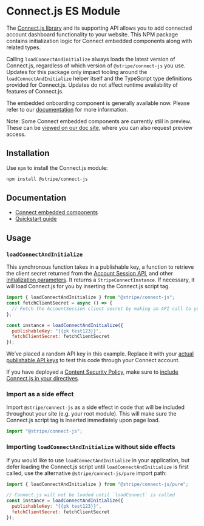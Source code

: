 # Connect.js ES Module

The [Connect.js library](https://stripe.com/docs/connect/get-started-connect-embedded-components) and its supporting API allows you to add connected account dashboard functionality to your website.
This NPM package contains initialization logic for Connect embedded components along with related types.

Calling `loadConnectAndInitialize` always loads the latest version of Connect.js, regardless of which version of `@stripe/connect-js` you use. Updates for this package only impact tooling around the `loadConnectAndInitialize` helper itself and the TypeScript type definitions provided for Connect.js. Updates do not affect runtime availability of features of Connect.js.

The embedded onboarding component is generally available now. Please refer to our [documentation](https://stripe.com/docs/connect/supported-embedded-components#account-onboarding) for more information.

Note: Some Connect embedded components are currently still in preview. These can be [viewed on our doc site](https://docs.stripe.com/connect/supported-embedded-components), where you can also request preview access.

## Installation

Use `npm` to install the Connect.js module:

```sh
npm install @stripe/connect-js
```

## Documentation

- [Connect embedded components](https://stripe.com/docs/connect/get-started-connect-embedded-components)
- [Quickstart guide](https://stripe.com/docs/connect/connect-embedded-components/quickstart)

## Usage

### `loadConnectAndInitialize`

This synchronous function takes in a publishable key, a function to retrieve the client secret returned from the [Account Session API](https://stripe.com/docs/api/account_sessions/create), and other [initialization parameters](https://stripe.com/docs/connect/get-started-connect-embedded-components#configuring-connect-js). It returns a `StripeConnectInstance`. If necessary, it will load Connect.js for you by inserting the Connect.js script tag.

```js
import { loadConnectAndInitialize } from "@stripe/connect-js";
const fetchClientSecret = async () => {
  // Fetch the AccountSession client secret by making an API call to your service
};

const instance = loadConnectAndInitialize({
  publishableKey: "{{pk test123}}",
  fetchClientSecret: fetchClientSecret
});
```

We’ve placed a random API key in this example. Replace it with your
[actual publishable API keys](https://dashboard.stripe.com/account/apikeys) to
test this code through your Connect account.

If you have deployed a
[Content Security Policy](https://developer.mozilla.org/en-US/docs/Web/Security/CSP),
make sure to
[include Connect.js in your directives](https://stripe.com/connect/get-started-connect-embedded-components?platform=web#csp-and-http-header-requirements).

### Import as a side effect

Import `@stripe/connect-js` as a side effect in code that will be included
throughout your site (e.g. your root module). This will make sure the Connect.js
script tag is inserted immediately upon page load.

```js
import "@stripe/connect-js";
```

### Importing `loadConnectAndInitialize` without side effects

If you would like to use `loadConnectAndInitialize` in your application, but defer loading the
Connect.js script until `loadConnectAndInitialize` is first called, use the alternative
`@stripe/connect-js/pure` import path:

```js
import { loadConnectAndInitialize } from "@stripe/connect-js/pure";

// Connect.js will not be loaded until `loadConnect` is called
const instance = loadConnectAndInitialize({
  publishableKey: "{{pk test123}}",
  fetchClientSecret: fetchClientSecret
});
```
